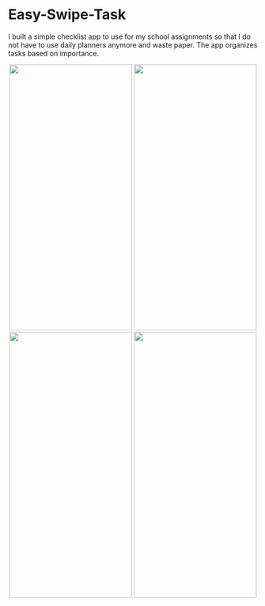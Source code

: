 # Easy-Swipe-Task
I built a simple checklist app to use for my school assignments so that I do not have to use daily planners anymore and waste paper. The app organizes tasks based on importance.

<p align = "center">
 <img src= "https://user-images.githubusercontent.com/24784219/181995749-80cb4986-6c1c-4a58-a97c-5a848b4346b1.jpeg" width = "248" height = "537"/>
 <img src= "https://user-images.githubusercontent.com/24784219/181995750-e3422c9b-8c23-4f99-aeae-db6014efd863.jpeg" width = "248" height = "537"/>
 <img src= "https://user-images.githubusercontent.com/24784219/181995752-b6b8e0db-c2dd-4024-b80d-73e4d35c1531.jpeg" width = "248" height = "537"/>
 <img src= "https://user-images.githubusercontent.com/24784219/181995753-40cb9a50-9483-40d2-be5e-c2d273adbebd.jpeg" width = "248" height = "537"/>
</p>

